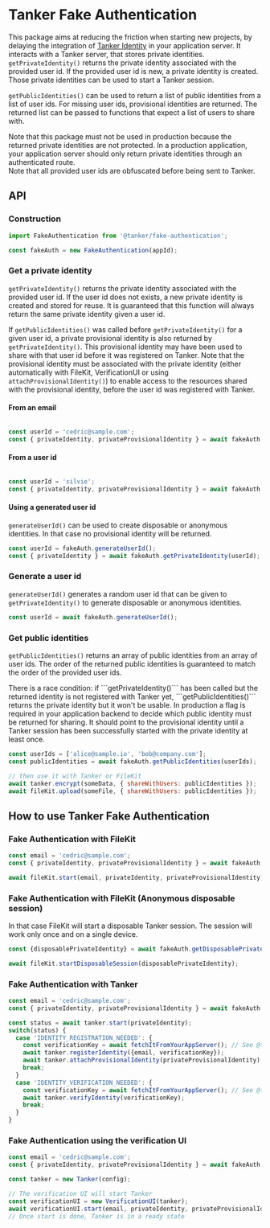 # Tanker Fake Authentication

This package aims at reducing the friction when starting new projects, by delaying the integration of [Tanker Identity](https://github.com/TankerHQ/sdk-js/tree/master/packages/identity) in your application server. It interacts with a Tanker server, that stores private identities. ```getPrivateIdentity()``` returns the private identity associated with the provided user id. If the provided user id is new, a private identity is created. Those private identities can be used to start a Tanker session.

```getPublicIdentities()``` can be used to return a list of public identities from a list of user ids. For missing user ids, provisional identities are returned. The returned list can be passed to functions that expect a list of users to share with.

<aside class="warning">
Note that this package must not be used in production because the returned private identities are not protected. In a production application, your application server should only return private identities through an authenticated route.
</aside>

<aside class="note">
Note that all provided user ids are obfuscated before being sent to Tanker.
</aside>

## API

### Construction

```javascript
import FakeAuthentication from '@tanker/fake-authentication';

const fakeAuth = new FakeAuthentication(appId);
```

### Get a private identity

```getPrivateIdentity()``` returns the private identity associated with the provided user id. If the user id does not exists, a new private identity is created and stored for reuse. It is guaranteed that this function will always return the same private identity given a user id.

If ```getPublicIdentities()``` was called before ```getPrivateIdentity()``` for a given user id, a private provisional identity is also returned by ```getPrivateIdentity()```. This provisional identity may have been used to share with that user id before it was registered on Tanker. Note that the provisional identity must be associated with the private identity (either automatically with FileKit, VerificationUI or using ```attachProvisionalIdentity()```) to enable access to the resources shared with the provisional identity, before the user id was registered with Tanker.


#### From an email
```javascript

const userId = 'cedric@sample.com';
const { privateIdentity, privateProvisionalIdentity } = await fakeAuth.getPrivateIdentity(userId);
```

#### From a user id
```javascript

const userId = 'silvie';
const { privateIdentity, privateProvisionalIdentity } = await fakeAuth.getPrivateIdentity(userId);
```

#### Using a generated user id

```generateUserId()``` can be used to create disposable or anonymous identities. In that case no provisional identity will be returned.

```javascript
const userId = fakeAuth.generateUserId();
const { privateIdentity } = await fakeAuth.getPrivateIdentity(userId);
```

### Generate a user id

```generateUserId()``` generates a random user id that can be given to ```getPrivateIdentity()``` to generate disposable or anonymous identities.

```javascript
const userId = await fakeAuth.generateUserId();
```


### Get public identities

```getPublicIdentities()``` returns an array of public identities from an array of user ids. The order of the returned public identities is guaranteed to match the order of the provided user ids.

<aside class="warning">
There is a race condition: if ```getPrivateIdentity()``` has been called but the returned identity is not registered with Tanker yet, ```getPublicIdentities()``` returns the private identity but it won't be usable.
In production a flag is required in your application backend to decide which public identity must be returned for sharing. It should point to the provisional identity until a Tanker session has been successfully started with the private identity at least once.
</aside>

```javascript
const userIds = ['alice@sample.io', 'bob@company.com'];
const publicIdentities = await fakeAuth.getPublicIdentities(userIds);

// then use it with Tanker or FileKit
await tanker.encrypt(someData, { shareWithUsers: publicIdentities });
await fileKit.upload(someFile, { shareWithUsers: publicIdentities });
```


## How to use Tanker Fake Authentication

### Fake Authentication with FileKit

```javascript
const email = 'cedric@sample.com';
const { privateIdentity, privateProvisionalIdentity } = await fakeAuth.getPrivateIdentity(email);

await fileKit.start(email, privateIdentity, privateProvisionalIdentity);
```

### Fake Authentication with FileKit (Anonymous disposable session)

In that case FileKit will start a disposable Tanker session. The session will work only once and on a single device.

```javascript
const {disposablePrivateIdentity} = await fakeAuth.getDisposablePrivateIdentity();

await fileKit.startDisposableSession(disposablePrivateIdentity);
```

### Fake Authentication with Tanker

```javascript
const email = 'cedric@sample.com';
const { privateIdentity, privateProvisionalIdentity } = await fakeAuth.getPrivateIdentity(email);

const status = await tanker.start(privateIdentity);
switch(status) {
  case 'IDENTITY_REGISTRATION_NEEDED': {
    const verificationKey = await fetchItFromYourAppServer(); // See @tanker/identity
    await tanker.registerIdentity({email, verificationKey});
    await tanker.attachProvisionalIdentity(privateProvisionalIdentity);
    break;
  }
  case 'IDENTITY_VERIFICATION_NEEDED': {
    const verificationKey = await fetchItFromYourAppServer(); // See @tanker/identity
    await tanker.verifyIdentity(verificationKey);
    break;
  }
}
```

### Fake Authentication using the verification UI

```javascript
const email = 'cedric@sample.com';
const { privateIdentity, privateProvisionalIdentity } = await fakeAuth.getPrivateIdentity(email);

const tanker = new Tanker(config);

// The verification UI will start Tanker
const verificationUI = new VerificationUI(tanker);
await verificationUI.start(email, privateIdentity, privateProvisionalIdentity);
// Once start is done, Tanker is in a ready state
```

